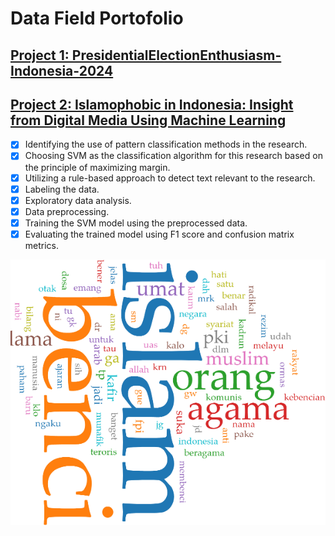 # Data Field Portofolio

## [Project 1: PresidentialElectionEnthusiasm-Indonesia-2024](https://github.com/MahiraPutri149/PresidentialElectionEnthusiasm-Indonesia-2024/tree/main)

## [Project 2: Islamophobic in Indonesia: Insight from Digital Media Using Machine Learning](https://github.com/MahiraPutri149/Islamophobic_Indonesia)

- [x] Identifying the use of pattern classification methods in the research.
- [x] Choosing SVM as the classification algorithm for this research based on the principle of maximizing margin.
- [x] Utilizing a rule-based approach to detect text relevant to the research.
- [x] Labeling the data.
- [x] Exploratory data analysis.
- [x] Data preprocessing.
- [x] Training the SVM model using the preprocessed data.
- [x] Evaluating the trained model using F1 score and confusion matrix metrics.

![](https://github.com/MahiraPutri149/DataField_Portofolio/blob/main/images/wordcloud.png)
